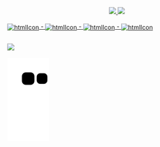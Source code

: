 <div align="center">
  <a href="https://github.com/AiltonTodero">
  <img height="150em" src="https://github-readme-stats.vercel.app/api?username=AiltonTodero&show_icons=true&theme=tokyonight&include_all_commits=true&count_private=true"/>
  <img height="150em" src="https://github-readme-stats.vercel.app/api/top-langs/?username=AiltonTodero&layout=compact&langs_count=7&theme=tokyonight"/>
</div>

<div style="display: inline_block"><br> 
  <img align="center" alt="htmlIcon" height="50" width="50" src="https://cdn.jsdelivr.net/gh/devicons/devicon/icons/html5/html5-original.svg" />
  -
  <img align="center" alt="htmlIcon" height="50" width="50" src="https://cdn.jsdelivr.net/gh/devicons/devicon/icons/css3/css3-original.svg" /> 
  -
  <img align="center" alt="htmlIcon" height="50" width="50" src="https://cdn.jsdelivr.net/gh/devicons/devicon/icons/javascript/javascript-original.svg" />
  -
  <img align="center" alt="htmlIcon" height="50" width="50" src="https://cdn.jsdelivr.net/gh/devicons/devicon/icons/react/react-original.svg" />
          
</div>

##

<div> 
  <a href = "mailto:ailtontodero666@gmail.com"><img src="https://img.shields.io/badge/-Gmail-%23333?style=for-the-badge&logo=gmail&logoColor=white" target="_blank"></a>
</div> 

  ![Snake animation](https://github.com/AiltonTodero/AiltonTodero/blob/output/github-contribution-grid-snake.svg)
